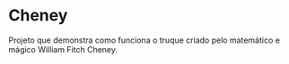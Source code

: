 # Cheney
Projeto que demonstra como funciona o truque criado pelo matemático e mágico William Fitch Cheney.
